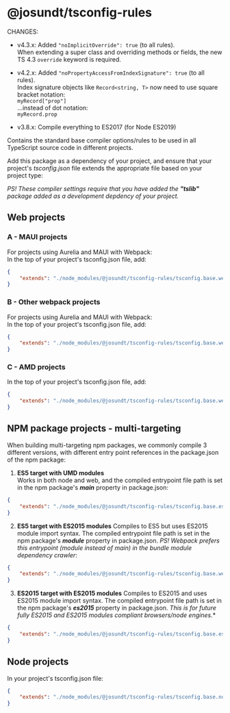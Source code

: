 # @josundt/tsconfig-rules

CHANGES:
- v4.3.x:   Added `"noImplicitOverride": true` (to all rules).  
            When extending a super class and overriding methods or fields, the new TS 4.3 `override` keyword is required.

- v4.2.x:   Added `"noPropertyAccessFromIndexSignature": true` (to all rules).  
            Index signature objects like `Record<string, T>` now need to use square bracket notation:  
            `myRecord["prop"]`  
            ...instead of dot notation:  
            `myRecord.prop`

- v3.8.x:   Compile everything to ES2017 (for Node ES2019)

Contains the standard base compiler options/rules to be used in all TypeScript source code in different projects.

Add this package as a dependency of your project, and ensure that your project's *tsconfig.json* file extends the appropriate file based on your project type:

*PS! These compiler settings require that you have added the **"tslib"** package added as a development depdency of your project.*

## Web projects

### A - MAUI projects
For projects using Aurelia and MAUI with Webpack:  
In the top of your project's tsconfig.json file, add:
```json
{
    "extends": "./node_modules/@josundt/tsconfig-rules/tsconfig.base.web.maui.json"
}
```

### B - Other webpack projects
For projects using Aurelia and MAUI with Webpack:  
In the top of your project's tsconfig.json file, add:
```json
{
    "extends": "./node_modules/@josundt/tsconfig-rules/tsconfig.base.web.esm.json"
}
```

### C - AMD projects
In the top of your project's tsconfig.json file, add:
```json
{
    "extends": "./node_modules/@josundt/tsconfig-rules/tsconfig.base.web.amd.json"
}
```

## NPM package projects - multi-targeting
When building multi-targeting npm packages, we commonly compile 3 different versions, with different entry point references in the package.json of the npm package:

1.  **ES5 target with UMD modules**  
Works in both node and web, and the  compiled entrypoint file path is set in the npm package's ***main*** property in package.json:
```json
{
    "extends": "./node_modules/@josundt/tsconfig-rules/tsconfig.base.es5.umd.json"
}
```

2. **ES5 target with ES2015 modules**
Compiles to ES5 but uses ES2015 module import syntax. The compiled entrypoint file path is set in the npm package's ***module*** property in package.json. *PS! Webpack prefers this entrypoint (module instead of main) in the bundle module dependency crawler*:
```json
{
    "extends": "./node_modules/@josundt/tsconfig-rules/tsconfig.base.web.esm.json"
}
```

3. **ES2015 target with ES2015 modules**
Compiles to ES2015 and uses ES2015 module import syntax. The compiled entrypoint file path is set in the npm package's ***es2015*** property in package.json. *This is for future fully ES2015 and ES2015 modules compliant browsers/node engines.**
```json
{
    "extends": "./node_modules/@josundt/tsconfig-rules/tsconfig.base.es2015.esm.json"
}
```

## Node projects

In your project's tsconfig.json file:
```json
{
    "extends": "./node_modules/@josundt/tsconfig-rules/tsconfig.base.node.json"
}
```